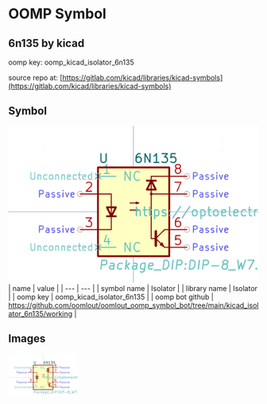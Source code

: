 # OOMP Symbol  
## 6n135  by kicad  
  
oomp key: oomp_kicad_isolator_6n135  
  
source repo at: [https://gitlab.com/kicad/libraries/kicad-symbols](https://gitlab.com/kicad/libraries/kicad-symbols)  
## Symbol  
  
[![working.png](working_600.png)](working.png)  
| name | value | 
| --- | --- | 
| symbol name | Isolator | 
| library name | Isolator | 
| oomp key | oomp_kicad_isolator_6n135 | 
| oomp bot github | https://github.com/oomlout/oomlout_oomp_symbol_bot/tree/main/kicad_isolator_6n135/working | 
## Images  
  
[![working.png](working_140.png)](working.png)  
